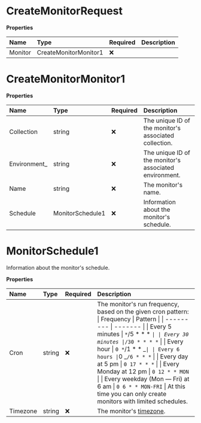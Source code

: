 # CreateMonitorRequest

**Properties**

| Name    | Type                  | Required | Description |
| :------ | :-------------------- | :------- | :---------- |
| Monitor | CreateMonitorMonitor1 | ❌       |             |

# CreateMonitorMonitor1

**Properties**

| Name          | Type             | Required | Description                                            |
| :------------ | :--------------- | :------- | :----------------------------------------------------- |
| Collection    | string           | ❌       | The unique ID of the monitor's associated collection.  |
| Environment\_ | string           | ❌       | The unique ID of the monitor's associated environment. |
| Name          | string           | ❌       | The monitor's name.                                    |
| Schedule      | MonitorSchedule1 | ❌       | Information about the monitor's schedule.              |

# MonitorSchedule1

Information about the monitor's schedule.

**Properties**

| Name     | Type   | Required | Description                                                                                                                                                                                                                                                                                                                                                                                                                                                                                          |
| :------- | :----- | :------- | :--------------------------------------------------------------------------------------------------------------------------------------------------------------------------------------------------------------------------------------------------------------------------------------------------------------------------------------------------------------------------------------------------------------------------------------------------------------------------------------------------- |
| Cron     | string | ❌       | The monitor's run frequency, based on the given cron pattern: \| Frequency \| Pattern \| \| --------- \| ------- \| \| Every 5 minutes \| `*`/5 \* \* \* _`\| \| Every 30 minutes \|`_`/30 * * * *` \| \| Every hour \| `0 *`/1 \* \* _`\| \| Every 6 hours \|`0 _`/6 * * *` \| \| Every day at 5 pm \| `0 17 * * *` \| \| Every Monday at 12 pm \| `0 12 * * MON` \| \| Every weekday (Mon — Fri) at 6 am \| `0 6 * * MON-FRI` \| At this time you can only create monitors with limited schedules. |
| Timezone | string | ❌       | The monitor's [timezone](https://en.wikipedia.org/wiki/List_of_tz_database_time_zones).                                                                                                                                                                                                                                                                                                                                                                                                              |

<!-- This file was generated by liblab | https://liblab.com/ -->
